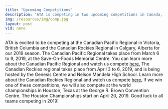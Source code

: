 ```yaml
---
title: "Upcoming Competitions"
description: "ATA is competing in two upcoming competitions in Canada, one in Victoria, British Columbia, and the other in Calgary, Alberta"
img: /resources/img/comp.jpg
layout: post
vid: none
---
```

ATA is excited to be competing at the Canadian Pacific Regional in Victoria, British Columbia and the Canadian Rockies Regional in Calgary, Alberta for our 2019 season. The Canadian Pacific Regional takes place from March 6 to 9, 2019, at the Save-On-Foods Memorial Centre. You can learn more about the Canadian Pacific Regional and watch us compete [here.](https://www.thebluealliance.com/event/2019bcvi) The Canadian Rockies regional takes place from April 3 to 6, 2019, and is being hosted by the Genesis Centre and Nelson Mandela High School. Learn more about the Canadian Rockies Regional and watch us compete [here.](https://www.thebluealliance.com/event/2019abca) If we win one of these competitions, we will also compete at the world championships in Houston, Texas at the George R. Brown Convention Centre. The Houston Championships start on April 20, 2019. Good luck to all teams competing in 2019!